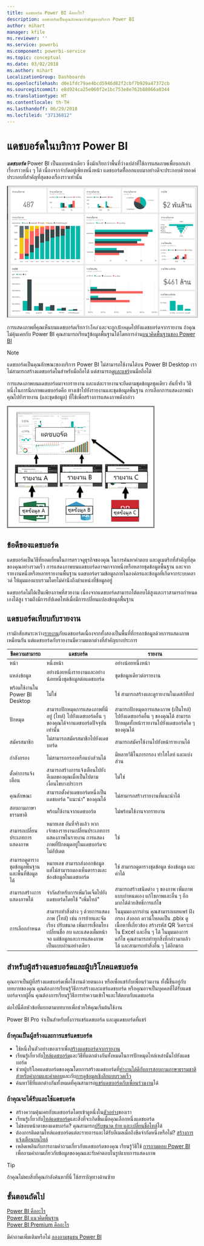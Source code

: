 ```yaml
---
title: แดชบอร์ด Power BI คืออะไร?
description: แดชบอร์ดเป็นคุณลักษณะสำคัญของบริการ Power BI
author: mihart
manager: kfile
ms.reviewer: ''
ms.service: powerbi
ms.component: powerbi-service
ms.topic: conceptual
ms.date: 03/02/2018
ms.author: mihart
LocalizationGroup: Dashboards
ms.openlocfilehash: d0e1fdc79ae4bcd5946d82f2cbf7b929a47372cb
ms.sourcegitcommit: e8d924ca25e060f2e1bc753e8e762b88066a0344
ms.translationtype: HT
ms.contentlocale: th-TH
ms.lasthandoff: 06/29/2018
ms.locfileid: "37136812"
---
```

# <a name="dashboards-in-power-bi-service"></a>แดชบอร์ดในบริการ Power BI

***แดชบอร์ด*** Power BI เป็นแบบหน้าเดียว ซึ่งมักเรียกว่าพื้นที่ว่างเปล่าที่ใช้การแสดภาพเพื่อบอกเล่าเรื่องราวหนึ่ง ๆ ได้ เนื่องจากจำกัดอยู่เพียงหนึ่งหน้า แดชบอร์ดทีี่ออกแบบมาอย่างดีจะประกอบด้วยองค์ประกอบที่สำคัญที่สุดของเรื่องราวเท่านั้น

![แดชบอร์ด](media/service-dashboards/power-bi-dashboard2.png)

การแสดงภาพที่คุณเห็นบนแดชบอร์ดเรียกว่า*ไทล์* และจะถูก*ปักหมุด*ไปยังแดชบอร์ดจากรายงาน ถ้าคุณไม่คุ้นเคยกับ Power BI คุณสามารถเรียนรู้ข้อมูลพื้นฐานได้โดยการอ่าน[แนวคิดพื้นฐานของ Power BI](service-basic-concepts.md)

> [!NOTE]
> แดชบอร์ดเป็นคุณลักษณะของบริการ Power BI ไม่สามารถใช้งานได้บน Power BI Desktop เราไม่สามารถสร้างแดชบอร์ดในสำหรับมือถือได้ แต่สามารถ[ดูและแชร์](mobile-apps-view-dashboard.md)บนมือถือได้
> 
> 

การแสดงภาพบนแดชบอร์ดมาจากรายงาน และแต่ละรายงานจะยึดตามชุดข้อมูลชุดเดียว อันที่จริง วิธีหนึ่งในการนึกภาพแดชบอร์ดคือ ทางเข้าไปยังรายงานและชุดข้อมูลพื้นฐาน การเลือกการแสดงภาพนำคุณไปยังรายงาน (และชุดข้อมูล) ที่ใช้เพื่อสร้างการแสดงภาพดังกล่าว

![ไดอะแกรมจะแสดงความสัมพันธ์ระหว่างแดชบอร์ด รายงาน และชุดข้อมูล](media/service-dashboards/power-bi-diagram.png)

## <a name="advantages-of-dashboards"></a>ข้อดีของแดชบอร์ด
แดชบอร์ดเป็นวิธีที่ยอดเยี่ยมในการตรวจดูธุรกิจของคุณ ในการค้นหาคำตอบ และดูเมตริกที่สำคัญที่สุดของคุณอย่างรวดเร็ว การแสดงภาพบนแดชบอร์ดอาจมาจากหนึ่งหรือหลายชุดข้อมูลพื้นฐาน และจากรายงานหนึ่งหรือหลายรายงานพื้นฐาน แดชบอร์ดรวมข้อมูลภายในองค์กรและข้อมูลที่เกิดจากระบบคลาวด์ ให้มุมมองแบบรวมโดยไม่คำนึงถึงตำแหน่งที่ข้อมูลอยู่

แดชบอร์ดไม่ได้เป็นเพียงภาพที่สวยงาม เนื่องจากแดชบอร์ดสามารถโต้ตอบได้สูงและเราสามารถกำหนดเองได้สูง รวมถึงมีการอัปเดตไทล์เมื่อมีการเปลี่ยนแปลงข้อมูลพื้นฐาน

## <a name="dashboards-versus-reports"></a>แดชบอร์ดเทียบกับรายงาน
เรามักสับสนระหว่าง[รายงาน](service-reports.md)กับแดชบอร์ดเนื่องจากทั้งสองเป็นพื้นที่ที่กรอกข้อมูลด้วยการแสดงภาพเหมือนกัน แต่แดชบอร์ดกับรายงานมีความแตกต่างที่สำคัญบางประการ

| **ขีดความสามารถ** | **แดชบอร์ด** | **รายงาน** |
| --- | --- | --- |
| หน้า |หนึ่งหน้า |อย่างน้อยหนึ่งหน้า |
| แหล่งข้อมูล |อย่างน้อยหนึ่งรายงานและอย่างน้อยหนึ่งชุดข้อมูลต่อแดชบอร์ด |ชุดข้อมูลเดียวต่อรายงาน |
| พร้อมใช้งานใน Power BI Desktop |ไม่ใช่ |ใช่ สามารถสร้างและดูรายงานในเดสก์ท็อป |
| ปักหมุด |สามารถปักหมุดการแสดงภาพที่มีอยู่ (ไทล์) ไปยังแดชบอร์ดอื่น ๆ ของคุณได้จากแดชบอร์ดปัจจุบันเท่านั้น |สามารถปักหมุดการแสดงภาพ (เป็นไทล์) ไปยังแดชบอร์ดอื่น ๆ ของคุณได้ สามารถปักหมุดทั้งหน้ารายงานไปยังแดชบอร์ดใด ๆ ของคุณได้ |
| สมัครสมาชิก |ไม่สามารถสมัครสมาชิกไปยังแดชบอร์ด |สามารถสมัครใช้งานไปยังหน้ารายงานได้ |
| กำลังกรอง |ไม่สามารถกรองหรือแบ่งส่วนได้ |มีหลายวิธีในการกรอง ทำไฮไลท์ และแบ่งส่วน |
| ตั้งค่าการแจ้งเตือน |สามารถสร้างการแจ้งเตือนไปยังอีเมลของคุณเมื่อเป็นไปตามเงื่อนไขบางประการ |ไม่ใช่ |
| คุณลักษณะ |สามารถตั้งค่าแดชบอร์ดหนึ่งเป็นแดชบอร์ด "แนะนำ" ของคุณได้ |ไม่สามารถสร้างรายงานที่แนะนำได้ |
| สอบถามภาษาธรรมชาติ |พร้อมใช้งานจากแดชบอร์ด |ไม่พร้อมใช้งานจากรายงาน |
| สามารถเปลี่ยนประเภทการแสดงภาพ |หมายเลข อันที่จริงแล้ว หากเจ้าของรายงานเปลี่ยนประเภทการแสดงภาพในรายงาน การแสดงภาพที่ปักหมุดอยู่ในแดชบอร์ดจะไม่อัปเดต |ใช่ |
| สามารถดูตารางชุดข้อมูลพื้นฐานและพื้นที่ข้อมูลได้ |หมายเลข สามารถส่งออกข้อมูล แต่ไม่สามารถมองเห็นตารางและช่องข้อมูลในแดชบอร์ด |ใช่ สามารถดูตารางชุดข้อมูล ช่องข้อมูล และค่าได้ |
| สามารถสร้างการแสดงภาพได้ |จำกัดสำหรับการเพิ่มวิดเจ็ตไปยังแดชบอร์ดโดยใช้ "เพิ่มไทล์" |สามารถสร้างชนิดต่าง ๆ ของภาพ เพิ่มภาพแบบกำหนดเอง แก้ไขภาพและอื่น ๆ อีกมากได้ด้วยสิทธิ์การแก้ไข |
| การเลือกกำหนด |สามารถทำสิ่งต่าง ๆ ด้วยการแสดงภาพ (ไทล์) เช่น การย้ายและจัดเรียง ปรับขนาด เพิ่มการเชื่อมโยง เปลี่ยนชื่อ ลบ และแสดงเต็มหน้าจอ แต่ข้อมูลและการแสดงภาพเป็นแบบอ่านอย่างเดียว |ในมุมมองการอ่าน คุณสามารถเผยแพร่ ฝัง กรอง ส่งออก ดาวน์โหลดเป็น .pbix ดูเนื้อหาที่เกี่ยวข้อง สร้างรหัส QR วิเคราะห์ใน Excel และอื่น ๆ ได้  ในมุมมองการแก้ไข คุณสามารถทำทุกสิ่งที่กล่าวมาแล้วได้ และสามารถทำสิ่งอื่น ๆ ได้อีกมาก |

## <a name="dashboard-creators-and-dashboard-consumers"></a>สำหรับผู้สร้างแดชบอร์ดและผู้บริโภคแดชบอร์ด
คุณอาจเป็นผู้ที่สร้างแดชบอร์ดเพื่อใช้งานด้วยตนเอง หรือเพื่อแชร์กับเพื่อนร่วมงาน ทั้งนีี้ขึ้นอยู่กับบทบาทของคุณ คุณต้องการเรียนรู้วิธีการสร้างและแชร์แดชบอร์ด หรือคุณอาจเป็นบุคคลที่ได้รับแดชบอร์ดจากผู้อื่น คุณต้องการเรียนรู้วิธีการทำความเข้าใจและโต้ตอบกับแดชบอร์ด

ต่อไปนี้คือหัวข้อที่แยกตามบทบาทเพื่อช่วยให้คุณเริ่มต้นใช้งาน

Power BI Pro จำเป็นสำหรับทั้งการแชร์แดชบอร์ด และดูแดชบอร์ดที่แชร์

### <a name="if-you-will-be-creating-and-sharing-dashboards"></a>ถ้าคุณเป็นผู้สร้างและการแชร์แดชบอร์ด
* ใช้หนึ่งในตัวอย่างของเราเพื่อ[สร้างแดชบอร์ดจากรายงาน](service-dashboard-create.md)
* เรียนรู้เกี่ยวกับ[ไทล์แดชบอร์ด](service-dashboard-tiles.md)และวิธีที่แตกต่างกันทั้งหมดในการปักหมุดไทล์เหล่านั้นไปยังแดชบอร์ด
* ช่วยผู้บริโภคแดชบอร์ดของคุณโดยการสร้างแดชบอร์ดที่[ทำงานได้ดีกับการสอบถามภาษาธรรมชาติสำหรับคำถามและคำตอบ](service-prepare-data-for-q-and-a.md)และกับ[การดูข้อมูลเชิงลึกแบบรวดเร็ว](service-insights-optimize.md)
* ค้นหาวิธีที่แตกต่างกันทั้งหมดที่คุณสามารถ[แชร์แดชบอร์ดกับเพื่อนร่วมงาน](service-how-to-collaborate-distribute-dashboards-reports.md)ได้

### <a name="if-you-will-be-receiving-and-consuming-dashboards"></a>ถ้าคุณจะได้รับและใช้แดชบอร์ด
* สร้างความคุ้นเคยกับแดชบอร์ดโดยเข้าดูหนึ่งใน[ตัวอย่าง](sample-tutorial-connect-to-the-samples.md)ของเรา
* เรียนรู้เกี่ยวกับ[ไทล์แดชบอร์ด](service-dashboard-tiles.md)และสิ่งที่จะเกิดขึ้นเมื่อคุณเลือกหนึ่งแดชบอร์ด
* ไม่ชอบหน้าตาของแดชบอร์ด?  คุณสามารถ[ปรับขนาด ย้าย และเปลี่ยนชื่อไทล์](service-dashboard-edit-tile.md)ได้
* ต้องการติดตามไทล์แดชบอร์ดแต่ละรายการและได้รับอีเมลเมื่อถึงขีดจำกัดหนึ่งหรือไม่? [สร้างการแจ้งเตือนบนไทล์](service-set-data-alerts.md)
* เพลิดเพลินกับการถามคำถามเกี่ยวกับแดชบอร์ดของคุณ เรียนรู้วิธีใช้ [การถามตอบ Power BI](power-bi-tutorial-q-and-a.md) เพื่อถามคำถามเกี่ยวกับข้อมูลของคุณและรับคำตอบในรูปแบบการแสดงภาพ

> [!TIP]
> ถ้าคุณไม่พบสิ่งที่คุณกำลังค้นหาที่นี่ ใช้สารบัญทางด้านซ้าย
> 
> 

## <a name="next-steps"></a>ขั้นตอนถัดไป
[Power BI คืออะไร](power-bi-overview.md)  
[Power BI แนวคิดพื้นฐาน](service-basic-concepts.md)  
[Power BI Premium คืออะไร](service-premium.md)  

มีคำถามเพิ่มเติมหรือไม่ [ลองถามชุมชน Power BI](http://community.powerbi.com/)


